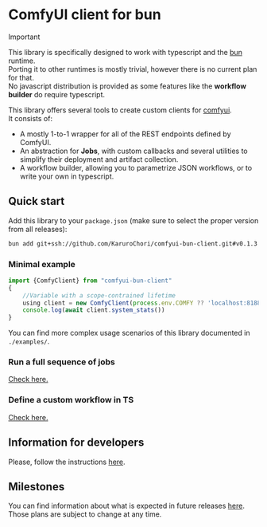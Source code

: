 # ComfyUI client for bun

> [!IMPORTANT]  
> This library is specifically designed to work with typescript and the [bun](https://bun.sh/) runtime.  
> Porting it to other runtimes is mostly trivial, however there is no current plan for that.  
> No javascript distribution is provided as some features like the **workflow builder** do require typescript.

This library offers several tools to create custom clients for [comfyui](https://github.com/comfyanonymous/ComfyUI).  
It consists of:

- A mostly 1-to-1 wrapper for all of the REST endpoints defined by ComfyUI.
- An abstraction for **Jobs**, with custom callbacks and several utilities to simplify their deployment and artifact collection.
- A workflow builder, allowing you to parametrize JSON workflows, or to write your own in typescript.

## Quick start

Add this library to your `package.json` (make sure to select the proper version from all releases):

```sh
bun add git+ssh://github.com/KaruroChori/comfyui-bun-client.git#v0.1.3
```

### Minimal example

```ts
import {ComfyClient} from "comfyui-bun-client"
{
    //Variable with a scope-contrained lifetime
    using client = new ComfyClient(process.env.COMFY ?? 'localhost:8188', { debug: true })
    console.log(await client.system_stats())
}
```

You can find more complex usage scenarios of this library documented in `./examples/`.

### Run a full sequence of jobs

[Check here.](./docs/run-jobs.md)

### Define a custom workflow in TS

[Check here.](./docs/custom-workflows.md)

## Information for developers

Please, follow the instructions [here](./docs/developers.md).

## Milestones

You can find information about what is expected in future releases [here](./TODO.md). Those plans are subject to change at any time.

